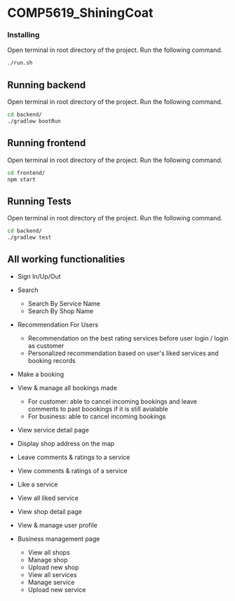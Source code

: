 # COMP5619_ShiningCoat

### Installing

Open terminal in root directory of the project. Run the following command.

```bash
./run.sh
```

## Running backend
Open terminal in root directory of the project. Run the following command.

```bash
cd backend/
./gradlew bootRun 
```

## Running frontend
Open terminal in root directory of the project. Run the following command.

```bash
cd frontend/
npm start 
```

## Running Tests
Open terminal in root directory of the project. Run the following command.

```bash
cd backend/
./gradlew test
```


## All working functionalities

* Sign In/Up/Out

* Search
  * Search By Service Name
  * Search By Shop Name
  
* Recommendation For Users
  * Recommendation on the best rating services before user login / login as customer
  * Personalized recommendation based on user's liked services and booking records
  
* Make a booking

* View & manage all bookings made
  * For customer: able to cancel incoming bookings and leave comments to past boookings if it is still avialable
  * For business: able to cancel incoming bookings
  
* View service detail page

* Display shop address on the map

* Leave comments & ratings to a service

* View comments & ratings of a service

* Like a service

* View all liked service

* View shop detail page

* View & manage user profile

* Business management page
  * View all shops
  * Manage shop
  * Upload new shop
  * View all services
  * Manage service
  * Upload new service

